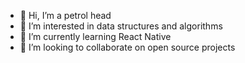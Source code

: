 - 👋 Hi, I’m a petrol head 
- 👀 I’m interested in data structures and algorithms
- 🌱 I’m currently learning React Native 
- 💞️ I’m looking to collaborate on open source projects
<!---
mayank-kumar-00/mayank-kumar-00 is a ✨ special ✨ repository because its `README.md` (this file) appears on your GitHub profile.
You can click the Preview link to take a look at your changes.
--->
